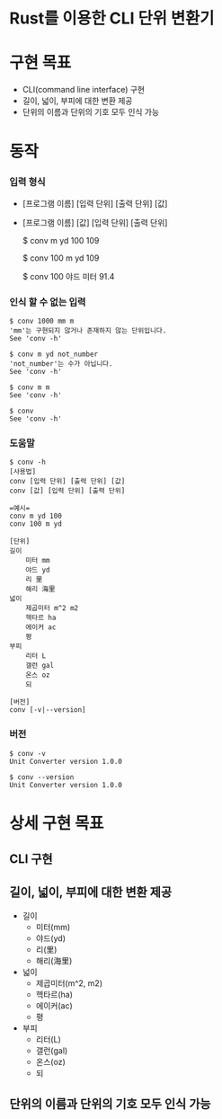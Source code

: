 # Rust를 이용한 CLI 단위 변환기

# 구현 목표

- CLI(command line interface) 구현
- 길이, 넓이, 부피에 대한 변환 제공
- 단위의 이름과 단위의 기호 모두 인식 가능

# 동작

### 입력 형식

- [프로그램 이름] [입력 단위] [출력 단위] [값]
- [프로그램 이름] [값] [입력 단위] [출력 단위]

    $ conv m yd 100
    109
    
    $ conv 100 m yd
    109
    
    $ conv 100 야드 미터
    91.4

### 인식 할 수 없는 입력

    $ conv 1000 mm m
    'mm'는 구현되지 않거나 존재하지 않는 단위입니다.
    See 'conv -h'
    
    $ conv m yd not_number
    'not_number'는 수가 아닙니다.
    See 'conv -h'
    
    $ conv m m
    See 'conv -h'
    
    $ conv
    See 'conv -h'

### 도움말

    $ conv -h
    [사용법]
    conv [입력 단위] [출력 단위] [값]
    conv [값] [입력 단위] [출력 단위]
    
    =예시=
    conv m yd 100
    conv 100 m yd
    
    [단위]
    길이
    	미터 mm
    	야드 yd
    	리 里
    	해리 海里
    넓이
    	제곱미터 m^2 m2
    	헥타르 ha
    	에이커 ac
    	평
    부피
    	리터 L
    	갤런 gal
    	온스 oz
    	되
    
    [버전]
    conv [-v|--version]

### 버전

    $ conv -v
    Unit Converter version 1.0.0
    
    $ conv --version
    Unit Converter version 1.0.0

# 상세 구현 목표

## CLI 구현

## 길이, 넓이, 부피에 대한 변환 제공

- 길이
    - 미터(mm)
    - 야드(yd)
    - 리(里)
    - 해리(海里)
- 넓이
    - 제곱미터(m^2, m2)
    - 헥타르(ha)
    - 에이커(ac)
    - 평
- 부피
    - 리터(L)
    - 갤런(gal)
    - 온스(oz)
    - 되

## 단위의 이름과 단위의 기호 모두 인식 가능